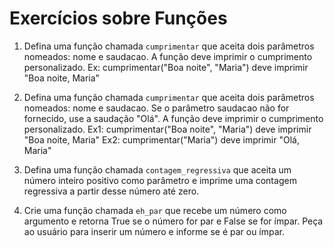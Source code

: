 # Exercícios sobre Funções
1. Defina uma função chamada ```cumprimentar``` que aceita dois parâmetros nomeados: nome e saudacao. A função deve imprimir o cumprimento personalizado.
Ex: cumprimentar("Boa noite", "Maria") deve imprimir "Boa noite, Maria"

2. Defina uma função chamada ```cumprimentar``` que aceita dois parâmetros nomeados: nome e saudacao. Se o parâmetro saudacao não for fornecido, use a saudação "Olá". A função deve imprimir o cumprimento personalizado.
Ex1: cumprimentar("Boa noite", "Maria") deve imprimir "Boa noite, Maria"
Ex2: cumprimentar("Maria") deve imprimir "Olá, Maria"

3. Defina uma função chamada ```contagem_regressiva``` que aceita um número inteiro positivo como parâmetro e imprime uma contagem regressiva a partir desse número até zero.

4. Crie uma função chamada ```eh_par``` que recebe um número como argumento e retorna True se o número for par e False se for ímpar. Peça ao usuário para inserir um número e informe se é par ou ímpar.